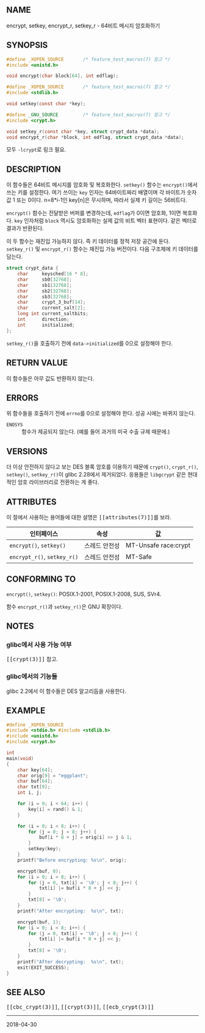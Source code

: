 ## NAME

encrypt, setkey, encrypt_r, setkey_r - 64비트 메시지 암호화하기

## SYNOPSIS

```c
#define _XOPEN_SOURCE       /* feature_test_macros(7) 참고 */
#include <unistd.h>

void encrypt(char block[64], int edflag);

#define _XOPEN_SOURCE       /* feature_test_macros(7) 참고 */
#include <stdlib.h>

void setkey(const char *key);

#define _GNU_SOURCE         /* feature_test_macros(7) 참고 */
#include <crypt.h>

void setkey_r(const char *key, struct crypt_data *data);
void encrypt_r(char *block, int edflag, struct crypt_data *data);
```

모두 `-lcrypt`로 링크 필요.

## DESCRIPTION

이 함수들은 64비트 메시지를 암호화 및 복호화한다. `setkey()` 함수는 `encrypt()`에서 쓰는 키를 설정한다. 여기 쓰이는 `key` 인자는 64바이트짜리 배열이며 각 바이트가 숫자 값 1 또는 0이다. n=8\*i-1인 key[n]은 무시하며, 따라서 실제 키 길이는 56비트다.

`encrypt()` 함수는 전달받은 버퍼를 변경하는데, `edflag`가 0이면 암호화, 1이면 복호화다. `key` 인자처럼 `block` 역시도 암호화하는 실제 값의 비트 벡터 표현이다. 같은 벡터로 결과가 반환된다.

이 두 함수는 재진입 가능하지 않다. 즉 키 데이터를 정적 저장 공간에 둔다. `setkey_r()` 및 `encrypt_r()` 함수는 재진입 가능 버전이다. 다음 구조체에 키 데이터를 담는다.

```c
struct crypt_data {
    char     keysched[16 * 8];
    char     sb0[32768];
    char     sb1[32768];
    char     sb2[32768];
    char     sb3[32768];
    char     crypt_3_buf[14];
    char     current_salt[2];
    long int current_saltbits;
    int      direction;
    int      initialized;
};
```

`setkey_r()`을 호출하기 전에 `data->initialized`를 0으로 설정해야 한다.

## RETURN VALUE

이 함수들은 아무 값도 반환하지 않는다.

## ERRORS

위 함수들을 호출하기 전에 `errno`를 0으로 설정해야 한다. 성공 시에는 바뀌지 않는다.

<dl>
<dt><code>ENOSYS</code></dt>
<dd>함수가 제공되지 않는다. (예를 들어 과거의 미국 수출 규제 때문에.)</dd>
</dl>

## VERSIONS

더 이상 안전하지 않다고 보는 DES 블록 암호를 이용하기 때문에 `crypt()`, `crypt_r()`, `setkey()`, `setkey_r()`이 glibc 2.28에서 제거되었다. 응용들은 `libgcrypt` 같은 현대적인 암호 라이브러리로 전환하는 게 좋다.

## ATTRIBUTES

이 절에서 사용하는 용어들에 대한 설명은 <tt>[[attributes(7)]]</tt>를 보라.

| 인터페이스 | 속성 | 값 |
| --- | --- | --- |
| `encrypt()`, `setkey()` | 스레드 안전성 | MT-Unsafe race:crypt |
| `encrypt_r()`, `setkey_r()` | 스레드 안전성 | MT-Safe |

## CONFORMING TO

`encrypt()`, `setkey()`: POSIX.1-2001, POSIX.1-2008, SUS, SVr4.

함수 `encrypt_r()`과 `setkey_r()`은 GNU 확장이다.

## NOTES

### glibc에서 사용 가능 여부

<tt>[[crypt(3)]]</tt> 참고.

### glibc에서의 기능들

glibc 2.2에서 이 함수들은 DES 알고리듬을 사용한다.

## EXAMPLE

```c
#define _XOPEN_SOURCE
#include <stdio.h> #include <stdlib.h>
#include <unistd.h>
#include <crypt.h>

int
main(void)
{
    char key[64];
    char orig[9] = "eggplant";
    char buf[64];
    char txt[9];
    int i, j;

    for (i = 0; i < 64; i++) {
        key[i] = rand() & 1;
    }

    for (i = 0; i < 8; i++) {
        for (j = 0; j < 8; j++) {
            buf[i * 8 + j] = orig[i] >> j & 1;
        }
        setkey(key);
    }
    printf("Before encrypting: %s\n", orig);

    encrypt(buf, 0);
    for (i = 0; i < 8; i++) {
        for (j = 0, txt[i] = '\0'; j < 8; j++) {
            txt[i] |= buf[i * 8 + j] << j;
        }
        txt[8] = '\0';
    }
    printf("After encrypting:  %s\n", txt);

    encrypt(buf, 1);
    for (i = 0; i < 8; i++) {
        for (j = 0, txt[i] = '\0'; j < 8; j++) {
            txt[i] |= buf[i * 8 + j] << j;
        }
        txt[8] = '\0';
    }
    printf("After decrypting:  %s\n", txt);
    exit(EXIT_SUCCESS);
}
```

## SEE ALSO

<tt>[[cbc_crypt(3)]]</tt>, <tt>[[crypt(3)]]</tt>, <tt>[[ecb_crypt(3)]]</tt>

----

2018-04-30
